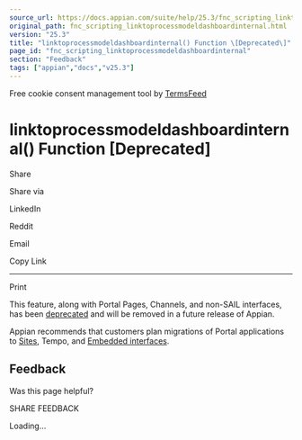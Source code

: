 ```yaml
---
source_url: https://docs.appian.com/suite/help/25.3/fnc_scripting_linktoprocessmodeldashboardinternal.html
original_path: fnc_scripting_linktoprocessmodeldashboardinternal.html
version: "25.3"
title: "linktoprocessmodeldashboardinternal() Function \[Deprecated\]"
page_id: "fnc_scripting_linktoprocessmodeldashboardinternal"
section: "Feedback"
tags: ["appian","docs","v25.3"]
---
```



Free cookie consent management tool by [TermsFeed](https://www.termsfeed.com/)

# linktoprocessmodeldashboardinternal() Function \[Deprecated\]

Share

Share via

LinkedIn

Reddit

Email

Copy Link

* * *

Print

This feature, along with Portal Pages, Channels, and non-SAIL interfaces, has been [deprecated](Deprecated_Features.html) and will be removed in a future release of Appian.

Appian recommends that customers plan migrations of Portal applications to [Sites](Sites.html), Tempo, and [Embedded interfaces](Embedded_Interfaces.html).

## Feedback

Was this page helpful?

SHARE FEEDBACK

Loading...